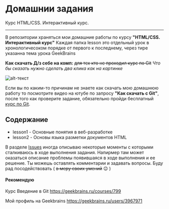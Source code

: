 Домашнии задания
===
Курс HTML/CSS. Интерактивный курс.
***

В репозитории храняться мои домашние работы по курсу **"HTML/CSS. Интерактивный курс"**
Каждая папка lesson это отдельный урок в хронологичесоком порядке от первого к последнему, через тире указанна тема урока GeekBrains


**Как скачать Д/з себе на комп:** ~~для тех кто не проходил курс по Git~~
_Что бы сказать нужно сделать два клика как на картинке_

![alt-текст](https://downloader.disk.yandex.ru/preview/2a37cf21cf1d42d44e644c6ac053861069978778e386825598810f97cbebcfb4/5e2d9ff1/IE_eUfQXXCzkEqLYvP8qSMicfrpve3ri742Z4G06iN9dgYvDGk93kZ0B-H4XU3R6Qkj4lLQwaChGdGxP-vZUlg==?uid=0&filename=%D0%91%D0%B5%D0%B7+%D0%BD%D0%B0%D0%B7%D0%B2%D0%B0%D0%BD%D0%B8%D1%8F+6.png&disposition=inline&hash=&limit=0&content_type=image%2Fpng&tknv=v2&owner_uid=546273316&size=2048x2048 "1. Нажмите Clone of download, затем 2. Download ZIP")

Если вы по каким-то причинам не знаете как скачать мою домашнюю работу то посмотрите видео на ютубе по запросу **"Как скачать с Git"**, после того как проверите задание, обязательно пройди бесплатный [курс по Git](https://geekbrains.ru/courses/799). 

 Содержание
---
* lesson1 - Основные понятия в веб-разработке
* lesson2 - Основы языка разметки документов HTML

В разделе [Issues](https://github.com/surnin/BasicsHtmlCss/issues) иногда описываю некоторые моменты с которыми сталкиваюсь в ходе выполнения задания. Напирмер там может оказаться
описание проблемы появившаяся в ходе выполнения и ее решение. Ты можешь оставлять комментарии и задавать вопросы. Буду рад
посодействовать ( ~~в меру своих умений~~ :wink: )

#### Рекомендую
   Курс Введение в Git
<https://geekbrains.ru/courses/799>


Мой профиль на Geekbrains
<https://geekbrains.ru/users/3967971>